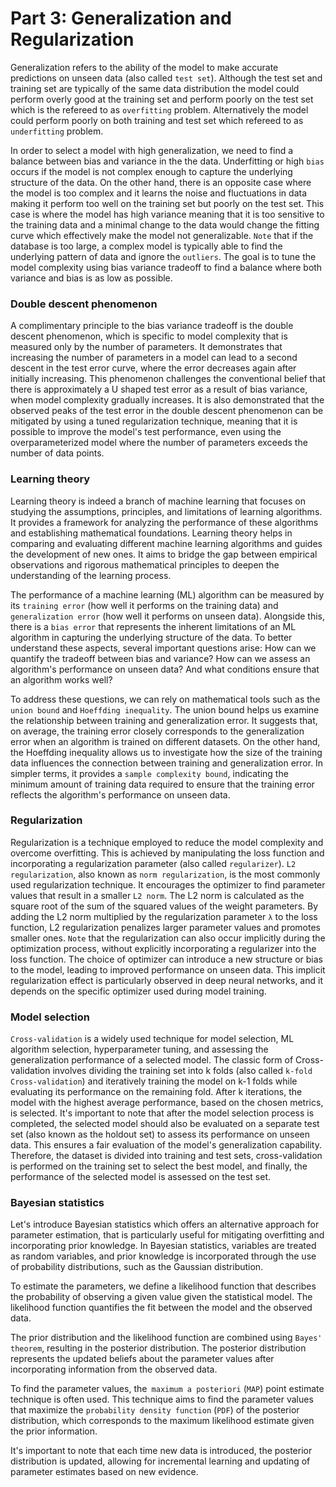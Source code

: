 # Part 3: Generalization and Regularization
Generalization refers to the ability of the model to make accurate predictions on unseen data (also called `test set`). Although the test set and training set are typically of the same data distribution the model could perform overly good at the training set and perform poorly on the test set which is the refereed to as `overfitting` problem. Alternatively the model could perform poorly on both training and test set which refereed to as `underfitting` problem.

In order to select a model with high generalization, we need to find a balance between bias and variance in the the data. Underfitting or high `bias` occurs if the model is not complex enough to capture the underlying structure of the data. On the other hand, there is an opposite case where the model is too complex and it learns the noise and fluctuations in data making it perform too well on the training set but poorly on the test set. This case is where the model has high variance meaning that it is too sensitive to the training data and a minimal change to the data would change the fitting curve which effectively make the model not generalizable. `Note` that if the database is too large, a complex model is typically able to find the underlying pattern of data and ignore the `outliers`. The goal is to tune the model complexity using bias variance tradeoff to find a balance where both variance and bias is as low as possible.

### Double descent phenomenon
A complimentary principle to the bias variance tradeoff is the double descent phenomenon, which is specific to model complexity that is measured only by the number of parameters. It demonstrates that increasing the number of parameters in a model can lead to a second descent in the test error curve, where the error decreases again after initially increasing. This phenomenon challenges the conventional belief that there is approximately a U shaped test error as a result of bias variance, when model complexity gradually increases. It is also demonstrated that the observed peaks of the test error in the double descent phenomenon can be mitigated by using a tuned regularization technique, meaning that it is possible to improve the model's test performance, even using the overparameterized model where the number of parameters exceeds the number of data points.
### Learning theory
Learning theory is indeed a branch of machine learning that focuses on studying the assumptions, principles, and limitations of learning algorithms. It provides a framework for analyzing the performance of these algorithms and establishing mathematical foundations. Learning theory helps in comparing and evaluating different machine learning algorithms and guides the development of new ones. It aims to bridge the gap between empirical observations and rigorous mathematical principles to deepen the understanding of the learning process.

The performance of a machine learning (ML) algorithm can be measured by its `training error` (how well it performs on the training data) and `generalization error` (how well it performs on unseen data). Alongside this, there is a `bias error` that represents the inherent limitations of an ML algorithm in capturing the underlying structure of the data. To better understand these aspects, several important questions arise: How can we quantify the tradeoff between bias and variance? How can we assess an algorithm's performance on unseen data? And what conditions ensure that an algorithm works well?

To address these questions, we can rely on mathematical tools such as the `union bound` and `Hoeffding inequality`. The union bound helps us examine the relationship between training and generalization error. It suggests that, on average, the training error closely corresponds to the generalization error when an algorithm is trained on different datasets. On the other hand, the Hoeffding inequality allows us to investigate how the size of the training data influences the connection between training and generalization error. In simpler terms, it provides a `sample complexity bound`, indicating the minimum amount of training data required to ensure that the training error reflects the algorithm's performance on unseen data.
### Regularization 
Regularization is a technique employed to reduce the model complexity and overcome overfitting. This is achieved by manipulating the loss function and incorporating a regularization parameter (also called `regularizer`).
`L2 regularization`, also known as `norm regularization`, is the most commonly used regularization technique. It encourages the optimizer to find parameter values that result in a smaller `L2 norm`. The L2 norm is calculated as the square root of the sum of the squared values of the weight parameters. By adding the L2 norm multiplied by the regularization parameter `λ` to the loss function, L2 regularization penalizes larger parameter values and promotes smaller ones.
`Note` that the regularization can also occur implicitly during the optimization process, without explicitly incorporating a regularizer into the loss function. The choice of optimizer can introduce a new structure or bias to the model, leading to improved performance on unseen data. This implicit regularization effect is particularly observed in deep neural networks, and it depends on the specific optimizer used during model training.
### Model selection
`Cross-validation` is a widely used technique for model selection, ML algorithm selection, hyperparameter tuning, and assessing the generalization performance of a selected model. The classic form of Cross-validation involves dividing the training set into k folds (also called `k-fold Cross-validation`) and iteratively training the model on k-1 folds while evaluating its performance on the remaining fold. After k iterations, the model with the highest average performance, based on the chosen metrics, is selected. It's important to note that after the model selection process is completed, the selected model should also be evaluated on a separate test set (also known as the holdout set) to assess its performance on unseen data. This ensures a fair evaluation of the model's generalization capability. Therefore, the dataset is divided into training and test sets, cross-validation is performed on the training set to select the best model, and finally, the performance of the selected model is assessed on the test set.
### Bayesian statistics
Let's introduce Bayesian statistics which offers an alternative approach for parameter estimation, that is particularly useful for mitigating overfitting and incorporating prior knowledge. In Bayesian statistics, variables are treated as random variables, and prior knowledge is incorporated through the use of probability distributions, such as the Gaussian distribution.

To estimate the parameters, we define a likelihood function that describes the probability of observing a given value given the statistical model. The likelihood function quantifies the fit between the model and the observed data.

The prior distribution and the likelihood function are combined using `Bayes' theorem`, resulting in the posterior distribution. The posterior distribution represents the updated beliefs about the parameter values after incorporating information from the observed data.

To find the parameter values, the` maximum a posteriori` (`MAP`) point estimate technique is often used. This technique aims to find the parameter values that maximize the `probability density function` (`PDF`) of the posterior distribution, which corresponds to the maximum likelihood estimate given the prior information.

It's important to note that each time new data is introduced, the posterior distribution is updated, allowing for incremental learning and updating of parameter estimates based on new evidence.